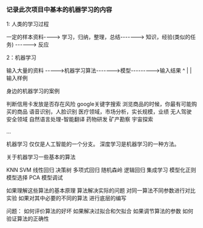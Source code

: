 ### 记录此次项目中基本的机器学习的内容

1: 人类的学习过程

一定的样本资料----> 学习，归纳，整理，总结-------> 知识，经验(类似的任务) ------> 反应


2：机器学习

输入大量的资料 ----->机器学习算法------->模型--------->输入结果
                                      ^
                                      |
                                      |
                                   输入样例


身边的机器学习的案例

判断信用卡发放是否存在风险
google关键字搜索 
浏览商品的时候，你最有可能购买的商品
语音识别，人脸识别
医疗领域，市场分析，实长规模，业绩
无人驾驶
安全领域
自然语言处理-智能翻译
药物研发
矿产勘察
宇宙探索

...


机器学习 仅仅是人工智能的一个分支。
深度学习是机器学习的一种方法。

关于机器学习一些基本的算法

KNN  SVM
线性回归   决策树
多项式回归  随机森岭
逻辑回归  集成学习
模型化正则  模型选择
PCA  模型调试

如果理解这些算法的基本原理
算法解决实际的问题
对同一算法不同参数进行对比实验
如果对其中必要的不同的算法 进行底层的编写

问题：
如何评价算法的好坏
如果解决过拟合和欠拟合
如果调节算法的参数
如何验证算法的正确性
















